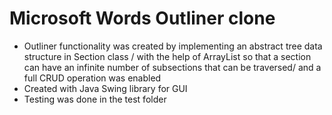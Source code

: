 # Microsoft Words Outliner clone
- Outliner functionality was created by implementing an abstract tree data structure in Section class /
  with the help of ArrayList so that a section can have an infinite number of subsections that can be traversed/
  and a full CRUD operation was enabled
- Created with Java Swing library for GUI
- Testing was done in the test folder
  
  

